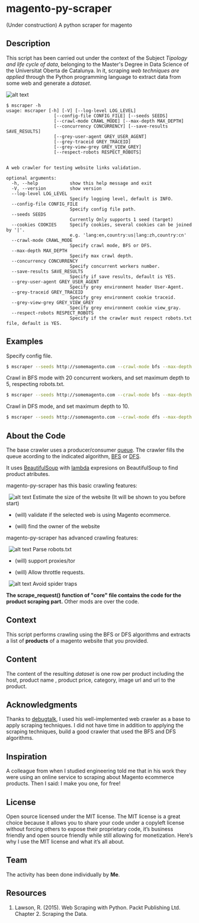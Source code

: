 # magento-py-scraper
(Under construction) A python scraper for magento

## Description

This script has been carried out under the context of the Subject _Tipology and life cycle of data_, belonging to the Master's Degree in Data Science of the Universitat Oberta de Catalunya. In it, scraping _web techniques are applied_ through the Python programming language to extract data from some web and generate a _dataset_.

![alt text](https://github.com/hectorherranz91/magento-py-scraper/blob/master/mscraper/scraper.png?raw=true "Dataset")


```text
$ mscraper -h
usage: mscraper [-h] [-V] [--log-level LOG_LEVEL]
                  [--config-file CONFIG_FILE] [--seeds SEEDS]
                  [--crawl-mode CRAWL_MODE] [--max-depth MAX_DEPTH]
                  [--concurrency CONCURRENCY] [--save-results SAVE_RESULTS]
                  [--grey-user-agent GREY_USER_AGENT]
                  [--grey-traceid GREY_TRACEID]
                  [--grey-view-grey GREY_VIEW_GREY]
                  [--respect-robots RESPECT_ROBOTS]
   

A web crawler for testing website links validation.

optional arguments:
  -h, --help            show this help message and exit
  -V, --version         show version
  --log-level LOG_LEVEL
                        Specify logging level, default is INFO.
  --config-file CONFIG_FILE
                        Specify config file path.
  --seeds SEEDS         
                        Currently Only supports 1 seed (target)
  --cookies COOKIES     Specify cookies, several cookies can be joined by '|'.
                        e.g. 'lang:en,country:us|lang:zh,country:cn'
  --crawl-mode CRAWL_MODE
                        Specify crawl mode, BFS or DFS.
  --max-depth MAX_DEPTH
                        Specify max crawl depth.
  --concurrency CONCURRENCY
                        Specify concurrent workers number.
  --save-results SAVE_RESULTS
                        Specify if save results, default is YES.
  --grey-user-agent GREY_USER_AGENT
                        Specify grey environment header User-Agent.
  --grey-traceid GREY_TRACEID
                        Specify grey environment cookie traceid.
  --grey-view-grey GREY_VIEW_GREY
                        Specify grey environment cookie view_gray.
  --respect-robots RESPECT_ROBOTS
                        Specify if the crawler must respect robots.txt file, default is YES.
```

## Examples

Specify config file.

```bash
$ mscraper --seeds http://somemagento.com --crawl-mode bfs --max-depth 5 --config-file path/to/config.yml
```

Crawl in BFS mode with 20 concurrent workers, and set maximum depth to 5, respecting robots.txt.

```bash
$ mscraper --seeds http://somemagento.com --crawl-mode bfs --max-depth 5 --concurrency 20 --respect-robots true
```

Crawl in DFS mode, and set maximum depth to 10.

```bash
$ mscraper --seeds http://somemagento.com --crawl-mode dfs --max-depth 10
```

## About the Code

The base crawler uses a producer/consumer [queue](https://docs.python.org/2/library/queue.html). The crawler fills the queue acording to the indicated algorithm, [BFS](https://en.wikipedia.org/wiki/Breadth-first_search) or [DFS](https://en.wikipedia.org/wiki/Depth-first_search).

It uses [BeautifulSoup](https://www.crummy.com/software/BeautifulSoup/bs4/doc/) with [lambda](https://www.python-course.eu/lambda.php) expresions on BeautifulSoup to find product atributes.

magento-py-scraper has this basic crawling features:

&ensp;![alt text](https://github.com/iconic/open-iconic/blob/master/png/check-2x.png "Done") Estimate the size of the website (It will be shown to you before start)

  * (will) validate if the selected web is using Magento ecommerce.

  * (will) find the owner of the website


magento-py-scraper has advanced crawling features:

&ensp;![alt text](https://github.com/iconic/open-iconic/blob/master/png/check-2x.png "Done") Parse robots.txt

  * (will) support proxies/tor

  * (will) Allow throttle requests.

&ensp;![alt text](https://github.com/iconic/open-iconic/blob/master/png/check-2x.png "Done") Avoid spider traps

**The scrape_request() function of "core" file contains the code for the product scraping part.** Other mods are over the code.

## Context

This script performs crawling using the BFS or DFS algorithms and extracts a list of **products** of a magento website that you provided.


## Content

The content of the resulting _dataset_ is one row per product including the host, product name , product price, category, image url and url to the product.


## Acknowledgments

Thanks to [debugtalk](https://github.com/debugtalk/WebCrawler), I used his well-implemented web crawler as a base to apply scraping techniques. I did not have time in addition to applying the scraping techniques, build a good crawler that used the BFS and DFS algorithms. 


## Inspiration

A colleague from when I studied engineering told me that in his work they were using an online service to scraping about Magento ecommerce products. Then I said: I make you one, for free!


## License

Open source licensed under the MIT license.
The MIT license is a great choice because it allows you to share your code under a copyleft license without forcing others to expose their proprietary code, it’s business friendly and open source friendly while still allowing for monetization. Here’s why I use the MIT license and what it’s all about.


## Team

The activity has been done individually by **Me**.


## Resources

1. Lawson, R. (2015). Web Scraping with Python. Packt Publishing Ltd. Chapter 2. Scraping the Data.

